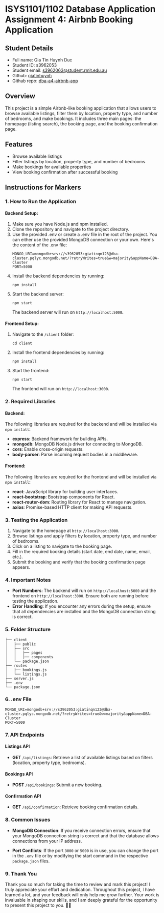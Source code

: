 # ISYS1101/1102 Database Application Assignment 4: Airbnb Booking Application

## Student Details

- Full name: Gia Tin Huynh Duc
- Student ID: s3962053
- Student email: s3962063@student.rmit.edu.au
- Github: [giatinhuynh](https://github.com/giatinhuynh)
- Github repo: [dba-a4-airbnb-app](https://github.com/giatinhuynh/dba-a4-airbnb-app)

## Overview 

This project is a simple Airbnb-like booking application that allows users to browse available listings, filter them by location, property type, and number of bedrooms, and make bookings. It includes three main pages: the homepage (listing search), the booking page, and the booking confirmation page.

## Features
- Browse available listings
- Filter listings by location, property type, and number of bedrooms
- Make bookings for available properties
- View booking confirmation after successful booking

## Instructions for Markers

### 1. How to Run the Application

#### Backend Setup:
1. Make sure you have Node.js and npm installed.
2. Clone the repository and navigate to the project directory.
3. Use the provided .env or create a .env file in the root of the project. You can either use the provided MongoDB connection or your own. Here's the content of the .env file:
    ```
    MONGO_URI=mongodb+srv://s3962053:giatinqn123@dba-cluster.pqlyc.mongodb.net/?retryWrites=true&w=majority&appName=DBA-Cluster
    PORT=5000
    ```
4. Install the backend dependencies by running:
    ```
    npm install
    ```
5. Start the backend server:
    ```
    npm start
    ```
    The backend server will run on `http://localhost:5000`.

#### Frontend Setup:
1. Navigate to the `/client` folder:
    ```
    cd client
    ```
2. Install the frontend dependencies by running:
    ```
    npm install
    ```
3. Start the frontend:
    ```
    npm start
    ```
    The frontend will run on `http://localhost:3000`.

### 2. Required Libraries

#### Backend:
The following libraries are required for the backend and will be installed via `npm install`:
- **express**: Backend framework for building APIs.
- **mongodb**: MongoDB Node.js driver for connecting to MongoDB.
- **cors**: Enable cross-origin requests.
- **body-parser**: Parse incoming request bodies in a middleware.

#### Frontend:
The following libraries are required for the frontend and will be installed via `npm install`:
- **react**: JavaScript library for building user interfaces.
- **react-bootstrap**: Bootstrap components for React.
- **react-router-dom**: Routing library for React to manage navigation.
- **axios**: Promise-based HTTP client for making API requests.

### 3. Testing the Application
1. Navigate to the homepage at `http://localhost:3000`.
2. Browse listings and apply filters by location, property type, and number of bedrooms.
3. Click on a listing to navigate to the booking page.
4. Fill in the required booking details (start date, end date, name, email, etc.).
5. Submit the booking and verify that the booking confirmation page appears.

### 4. Important Notes
- **Port Numbers**: The backend will run on `http://localhost:5000` and the frontend on `http://localhost:3000`. Ensure both are running before testing the application.
- **Error Handling**: If you encounter any errors during the setup, ensure that all dependencies are installed and the MongoDB connection string is correct.

### 5. Folder Structure
```
├── client
│   ├── public
│   ├── src
│   │   ├── pages
│   │   ├── components
│   └── package.json
├── routes
│   ├── bookings.js
│   └── listings.js
├── server.js
├── .env
└── package.json
```

### 6. .env File
```
MONGO_URI=mongodb+srv://s3962053:giatinqn123@dba-cluster.pqlyc.mongodb.net/?retryWrites=true&w=majority&appName=DBA-Cluster
PORT=5000
```

### 7. API Endpoints

#### Listings API
- **GET** `/api/listings`: Retrieve a list of available listings based on filters (location, property type, bedrooms).

#### Bookings API
- **POST** `/api/bookings`: Submit a new booking.

#### Confirmation API
- **GET** `/api/confirmation`: Retrieve booking confirmation details.

### 8. Common Issues

- **MongoDB Connection**: If you receive connection errors, ensure that your MongoDB connection string is correct and that the database allows connections from your IP address.

- **Port Conflicts**: If the port `3000` or `5000` is in use, you can change the port in the `.env` file or by modifying the start command in the respective `package.json` files.

### 9. Thank You
Thank you so much for taking the time to review and mark this project! I truly appreciate your effort and dedication. Throughout this project, I have learned a lot, and your feedback will only help me grow further. Your work is invaluable in shaping our skills, and I am deeply grateful for the opportunity to present this project to you. 🙏🎉
